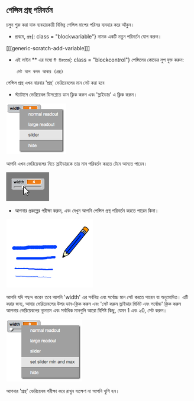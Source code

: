 ## পেন্সিল প্রস্থ পরিবর্তন

চলুন শুরু করা যাক ব্যবহারকারী বিভিন্ন পেন্সিল মাপের পরিসর ব্যবহার করে আঁকুন।

+ প্রথমে, `প্রস্থ`{: class = "blockwariable"} নামক একটি নতুন পরিবর্তন যোগ করুন।

[[[generic-scratch-add-variable]]]

+ এই লাইন ** এর মধ্যে `টি চিরতরে`{: class = "blockcontrol"} পেন্সিলের কোডের লুপ যুক্ত করুন:

```blocks
    সেট আপ কলম আকার (প্রস্থ)
```

পেন্সিল প্রস্থ এখন বারবার 'প্রস্থ' ভেরিয়েবলের মান সেট করা হবে

+ স্ট্যাটাসে ভেরিয়েবল ডিসপ্লেতে ডান ক্লিক করুন এবং 'স্লাইডার' এ ক্লিক করুন।

![স্ক্রিনশট](images/paint-slider.png)

আপনি এখন ভেরিয়েবলের নিচে স্লাইডারকে তার মান পরিবর্তন করতে টেনে আনতে পারেন।

![স্ক্রিনশট](images/paint-slider-change.png)

+ আপনার প্রকল্পের পরীক্ষা করুন, এবং দেখুন আপনি পেন্সিল প্রস্থ পরিবর্তন করতে পারেন কিনা।

![স্ক্রিনশট](images/paint-width-test.png)

আপনি যদি পছন্দ করেন তবে আপনি 'width' এর সর্বনিম্ন এবং সর্বোচ্চ মান সেট করতে পারেন যা অনুমোদিত। এটি করার জন্য, আবার ভেরিয়েবলের উপর ডান-ক্লিক করুন এবং 'সেট করুন স্লাইডার মিনিট এবং সর্বোচ্চ' ক্লিক করুন আপনার ভেরিয়েবলের ন্যূনতম এবং সর্বাধিক মানগুলি আরো বিশিষ্ট কিছু, যেমন 1 এবং ২0, সেট করুন।

![স্ক্রিনশট](images/paint-slider-max.png)

আপনার 'প্রস্থ' ভেরিয়েবল পরীক্ষা করে রাখুন যতক্ষণ না আপনি খুশি হন।